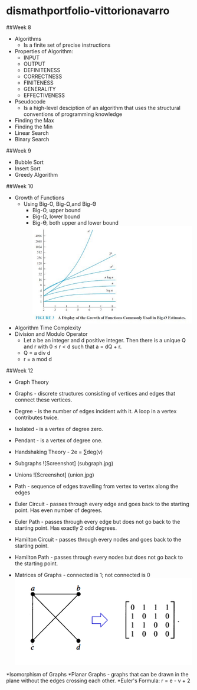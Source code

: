 # dismathportfolio-vittorionavarro

##Week 8
* Algorithms 
  - Is a finite set of precise instructions
* Properties of Algorithm:
  * INPUT 
  * OUTPUT
  * DEFINITENESS
  * CORRECTNESS
  * FINITENESS
  * GENERALITY
  * EFFECTIVENESS
* Pseudocode
  - Is a high-level desciption of an algorithm that uses the structural conventions of programming knowledge
* Finding the Max
* Finding the Min
* Linear Search
* Binary Search

##Week 9
* Bubble Sort
* Insert Sort
* Greedy Algorithm

##Week 10
* Growth of Functions
  * Using Big-O, Big-Ω,and Big-ϴ
    - Big-O, upper bound
    - Big-Ω, lower bound
    - Big-ϴ, both upper and lower bound
![Screenshot](bigo.jpg)
* Algorithm Time Complexity
* Division and Modulo Operator
  - Let a be an integer and d positive integer. Then there is a unique Q and r with 0 ≤ r < d such that a = dQ + r.
  - Q = a div d
  - r = a mod d

##Week 12
* Graph Theory
* Graphs - discrete structures consisting of vertices and edges that connect these vertices.  
* Degree - is the number of edges incident with it. A loop in a vertex contributes twice.
* Isolated - is a vertex of degree zero.
* Pendant - is a vertex of degree one.
* Handshaking Theory - 2e = ∑deg(v)
* Subgraphs
![Screenshot] (subgraph.jpg)
* Unions
![Screenshot] (union.jpg)

* Path - sequence of edges travelling from vertex to vertex along the edges
* Euler Circuit - passes through every edge and goes back to the starting point. Has even number of degrees.
* Euler Path - passes through every edge but does not go back to the starting point. Has exactly 2 odd degrees.
* Hamilton Circuit - passes through every nodes and goes back to the starting point.
* Hamilton Path - passes through every nodes but does not go back to the starting point.
* Matrices of Graphs - connected is 1; not connected is 0
![Screenshot](matrix.jpg)

*Isomorphism of Graphs
*Planar Graphs - graphs that can be drawn in the plane without the edges crossing each other.
*Euler's Formula: r = e - v + 2
